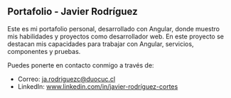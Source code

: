 ## Portafolio - Javier Rodríguez
Este es mi portafolio personal, desarrollado con Angular, 
donde muestro mis habilidades y proyectos como desarrollador web. 
En este proyecto se destacan mis capacidades para trabajar con Angular, servicios, componentes y pruebas.

Puedes ponerte en contacto conmigo a través de:
- Correo: ja.rodriguezc@duocuc.cl
- LinkedIn: www.linkedin.com/in/javier-rodríguez-cortes
